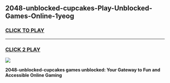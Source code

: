 
## 2048-unblocked-cupcakes-Play-Unblocked-Games-Online-1yeog
<h3>
<a href="https://premium76.site?title=2048-unblocked-cupcakes&ref=25A">CLICK TO PLAY</a></h3>
<hr>

<h3>
<a href="https://premium76.site?title=2048-unblocked-cupcakes&ref=25A">CLICK 2 PLAY</a>
  
</h3>

<a href="https://premium76.site?title=2048-unblocked-cupcakes&ref=25A"><img src="https://clearcache.store/games.png"></a>


**2048-unblocked-cupcakes games unblocked: Your Gateway to Fun and Accessible Online Gaming**
